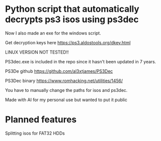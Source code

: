 # Python script that automatically decrypts ps3 isos using ps3dec

Now I also made an exe for the windows script.

Get decryption keys here https://ps3.aldostools.org/dkey.html

LINUX VERSION NOT TESTED!!

PS3dec.exe is included in the repo since it hasn't been updated in 7 years.

PS3De github https://github.com/al3xtjames/PS3Dec

PS3Dec binary https://www.romhacking.net/utilities/1456/

You have to manually change the paths for isos and ps3dec.

Made with AI for my personal use but wanted to put it public

# Planned features
Splitting isos for FAT32 HDDs
